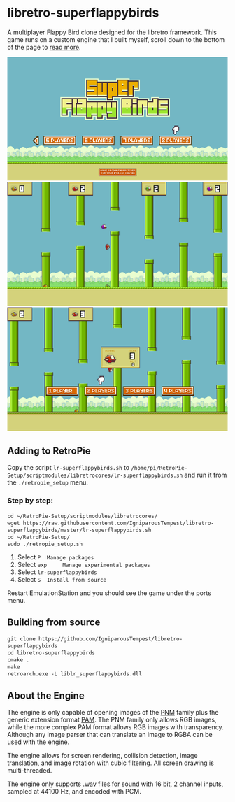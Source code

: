 # libretro-superflappybirds
A multiplayer Flappy Bird clone designed for the libretro framework. This game runs on a custom engine that I built myself, scroll down to the bottom of the page to [read more](#about-the-engine).

![](.readme/screenshot_title.png)
![](.readme/screenshot_gameplay.png)
![](.readme/screenshot_game_over.png)

## Adding to RetroPie

Copy the script `lr-superflappybirds.sh` to `/home/pi/RetroPie-Setup/scriptmodules/libretrocores/lr-superflappybirds.sh` and run it from the `./retropie_setup` menu.

### Step by step:

    cd ~/RetroPie-Setup/scriptmodules/libretrocores/
    wget https://raw.githubusercontent.com/IgniparousTempest/libretro-superflappybirds/master/lr-superflappybirds.sh
    cd ~/RetroPie-Setup/
    sudo ./retropie_setup.sh

1. Select `P  Manage packages`
2. Select `exp     Manage experimental packages`
3. Select `lr-superflappybirds`
4. Select `S  Install from source`

Restart EmulationStation and you should see the game under the ports menu.

## Building from source

    git clone https://github.com/IgniparousTempest/libretro-superflappybirds
    cd libretro-superflappybirds
    cmake .
    make
    retroarch.exe -L liblr_superflappybirds.dll 
    
## About the Engine

The engine is only capable of opening images of the [PNM](https://en.wikipedia.org/wiki/Netpbm_format) family plus the generic extension format [PAM](https://en.wikipedia.org/wiki/Netpbm#PAM_graphics_format). The PNM family only allows RGB images, while the more complex PAM format allows RGB images with transparency. Although any image parser that can translate an image to RGBA can be used with the engine.

The engine allows for screen rendering, collision detection, image translation, and image rotation with cubic filtering. All screen drawing is multi-threaded.

The engine only supports [.wav](http://soundfile.sapp.org/doc/WaveFormat/) files for sound with 16 bit, 2 channel inputs, sampled at 44100 Hz, and encoded with PCM.